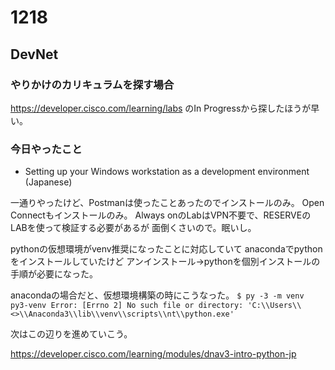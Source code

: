 # 1218

## DevNet
### やりかけのカリキュラムを探す場合

https://developer.cisco.com/learning/labs
のIn Progressから探したほうが早い。

### 今日やったこと
- Setting up your Windows workstation as a development environment (Japanese)

一通りやったけど、Postmanは使ったことあったのでインストールのみ。
Open Connectもインストールのみ。
Always onのLabはVPN不要で、RESERVEのLABを使って検証する必要があるが
面倒くさいので。眠いし。

pythonの仮想環境がvenv推奨になったことに対応していて
anacondaでpythonをインストールしていたけど
アンインストール→pythonを個別インストールの手順が必要になった。

anacondaの場合だと、仮想環境構築の時にこうなった。
`$ py -3 -m venv py3-venv
Error: [Errno 2] No such file or directory: 'C:\\Users\\<>\\Anaconda3\\lib\\venv\\scripts\\nt\\python.exe'
`

次はこの辺りを進めていこう。

https://developer.cisco.com/learning/modules/dnav3-intro-python-jp
